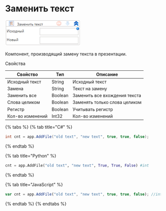 # Заменить текст

![](<../../../.gitbook/assets/image (572).png>)



Компонент, производящий замену текста в презентации.

Свойства

| Свойство         | Тип     | Описание                      |
| ---------------- | ------- | ----------------------------- |
| Исходный текст   | String  | Исходный текст                |
| Замена           | String  | Текст на замену               |
| Заменить все     | Boolean | Заменить все вхождения текста |
| Слова целиком    | Boolean | Заменять только слова целиком |
| Регистр          | Boolean | Учитывать регистр             |
| Кол-во изменений | Int32   | Кол-во изменений              |

{% tabs %}
{% tab title="C#" %}
```csharp
int cnt = app.AddFile("old text", "new text", true, true, false);
```
{% endtab %}

{% tab title="Python" %}
```python
cnt = app.AddFile("old text", "new text", True, True, False) #int
```
{% endtab %}

{% tab title="JavaScript" %}
```javascript
var cnt = app.AddFile("old text", "new text", true, true, false); //int
```
{% endtab %}
{% endtabs %}
